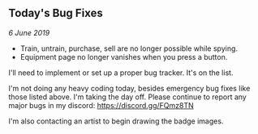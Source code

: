 Today's Bug Fixes
---
_6 June 2019_

* Train, untrain, purchase, sell are no longer possible while spying.
* Equipment page no longer vanishes when you press a button.

I'll need to implement or set up a proper bug tracker. It's on the list.

I'm not doing any heavy coding today, besides emergency bug fixes like those listed above. I'm taking the day off. Please continue to report any major bugs in my discord: https://discord.gg/FQmz8TN

I'm also contacting an artist to begin drawing the badge images.

